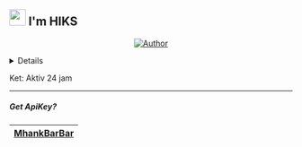 ## <img src="https://github.com/TheDudeThatCode/TheDudeThatCode/blob/master/Assets/Hi.gif" width="29px"> I'm HIKS

<p align="center">
<a href="https://github.com/DEV-HIKS"><img title="Author" src="https://img.shields.io/badge/DEV-HIKS-orange.svg?style=for-the-badge&logo=github"></a>
</p>

<details>
 
</details>

Ket: Aktiv 24 jam

---------
##### Get ApiKey?

| [MhankBarBar](https://mhankbarbar.tech) |
| :-: |
